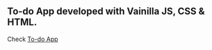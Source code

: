 ## To-do App developed with Vainilla JS, CSS & HTML.

Check [To-do App](https://new-to-do-application.netlify.app/)
